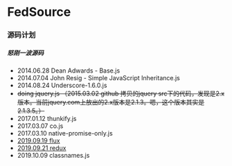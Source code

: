 # FedSource

### 源码计划
##### 怒刚一波源码

* 2014.06.28 Dean Adwards - Base.js
* 2014.07.04 John Resig - Simple JavaScript Inheritance.js
* 2014.08.24 Underscore-1.6.0.js
* ~~doing jquery.js （2015.03.02 github 拷贝的jquery src下的代码，发现是2.x版本。当前jquery.com上放出的2.x版本是2.1.3。嗯，这个版本其实是2.1.3.5。）~~
* 2017.01.12 thunkify.js
* 2017.03.07 co.js
* 2017.03.10 native-promise-only.js
* [2019.09.19 flux](https://github.com/Xaber20110202/FedSource/tree/master/2019.09.19%20flux)
* [2019.09.21 redux](https://github.com/Xaber20110202/FedSource/tree/master/2019.09.21%20redux)
* 2019.10.09 classnames.js
